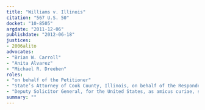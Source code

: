 ```yaml
---
title: "Williams v. Illinois"
citation: "567 U.S. 50"
docket: "10-8505"
argdate: "2011-12-06"
publishdate: "2012-06-18"
justices:
- 2006alito
advocates:
- "Brian W. Carroll"
- "Anita Alvarez"
- "Michael R. Dreeben"
roles:
- "on behalf of the Petitioner"
- "State’s Attorney of Cook County, Illinois, on behalf of the Respondent"
- "Deputy Solicitor General, for the United States, as amicus curiae, supporting the Respondent"
summary: ""
---
```



